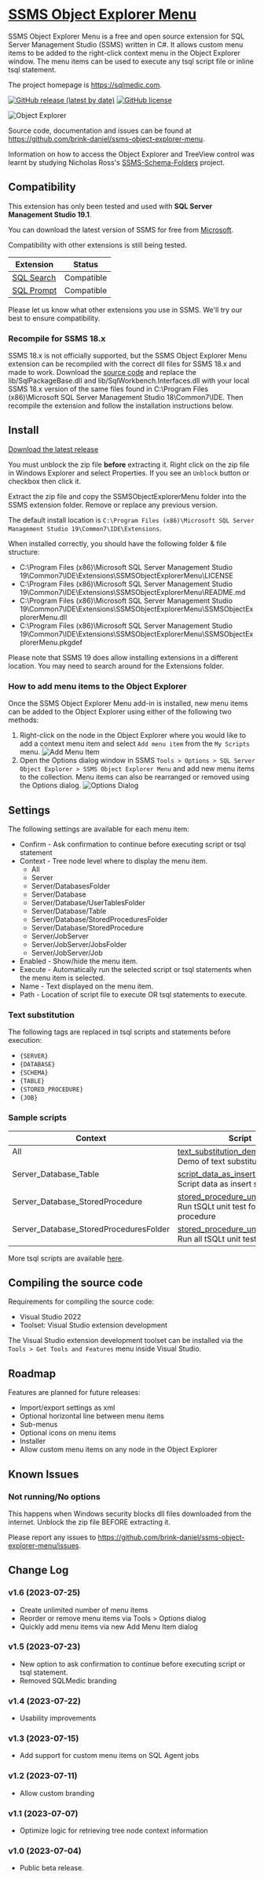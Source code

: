 # [SSMS Object Explorer Menu](https://github.com/brink-daniel/ssms-object-explorer-menu)

SSMS Object Explorer Menu is a free and open source extension for SQL Server Management Studio (SSMS) written in C#. It allows custom menu items to be added to the right-click context menu in the Object Explorer window. The menu items can be used to execute any tsql script file or inline tsql statement.

The project homepage is <https://sqlmedic.com>.

[![GitHub release (latest by date)](https://img.shields.io/github/v/release/brink-daniel/ssms-object-explorer-menu)](https://github.com/brink-daniel/ssms-object-explorer-menu/releases)
[![GitHub license](https://img.shields.io/github/license/brink-daniel/ssms-object-explorer-menu)](https://github.com/brink-daniel/ssms-object-explorer-menu/blob/main/LICENSE)

![Object Explorer](images/ObjectExplorer.png)

Source code, documentation and issues can be found at <https://github.com/brink-daniel/ssms-object-explorer-menu>.

Information on how to access the Object Explorer and TreeView control was learnt by studying Nicholas Ross's [SSMS-Schema-Folders](https://github.com/nicholas-ross/SSMS-Schema-Folders) project.


## Compatibility

This extension has only been tested and used with **SQL Server Management Studio 19.1**.

You can download the latest version of SSMS for free from [Microsoft](https://learn.microsoft.com/en-us/sql/ssms/download-sql-server-management-studio-ssms).

Compatibility with other extensions is still being tested. 

| Extension | Status |
|-----------|--------|
| [SQL Search](https://www.red-gate.com/products/sql-search) | Compatible |
| [SQL Prompt](https://www.red-gate.com/products/sql-prompt) | Compatible |

Please let us know what other extensions you use in SSMS. We'll try our best to ensure compatibility.


### Recompile for SSMS 18.x

SSMS 18.x is not officially supported, but the SSMS Object Explorer Menu extension can be recompiled with the correct dll files for SSMS 18.x and made to work.
Download the [source code](https://github.com/brink-daniel/ssms-object-explorer-menu) and replace the lib/SqlPackageBase.dll and lib/SqlWorkbench.Interfaces.dll with your local SSMS 18.x version of the same files found in C:\Program Files (x86)\Microsoft SQL Server Management Studio 18\Common7\IDE. Then recompile the extension and follow the installation instructions below.


## Install

[Download the latest release](https://github.com/brink-daniel/ssms-object-explorer-menu/releases)

You must unblock the zip file **before** extracting it. Right click on the zip file in Windows Explorer and select Properties. 
If you see an `Unblock` button or checkbox then click it. 

Extract the zip file and copy the SSMSObjectExplorerMenu folder into the SSMS extension folder. Remove or replace any previous version. 

The default install location is `C:\Program Files (x86)\Microsoft SQL Server Management Studio 19\Common7\IDE\Extensions`.

When installed correctly, you should have the following folder & file structure:
* C:\Program Files (x86)\Microsoft SQL Server Management Studio 19\Common7\IDE\Extensions\SSMSObjectExplorerMenu\LICENSE
* C:\Program Files (x86)\Microsoft SQL Server Management Studio 19\Common7\IDE\Extensions\SSMSObjectExplorerMenu\README.md
* C:\Program Files (x86)\Microsoft SQL Server Management Studio 19\Common7\IDE\Extensions\SSMSObjectExplorerMenu\SSMSObjectExplorerMenu.dll
* C:\Program Files (x86)\Microsoft SQL Server Management Studio 19\Common7\IDE\Extensions\SSMSObjectExplorerMenu\SSMSObjectExplorerMenu.pkgdef

Please note that SSMS 19 does allow installing extensions in a different location. You may need to search around for the Extensions folder.


### How to add menu items to the Object Explorer

Once the SSMS Object Explorer Menu add-in is installed, new menu items can be added to the Object Explorer using either of the following two methods:
1. Right-click on the node in the Object Explorer where you would like to add a context menu item and select `Add menu item` from the `My Scripts` menu.
    ![Add Menu Item](images/AddMenuItem.png)
2. Open the Options dialog window in SSMS `Tools > Options > SQL Server Object Explorer > SSMS Object Explorer Menu` and add new menu items to the collection. Menu items can also be rearranged or removed using the Options dialog. 
    ![Options Dialog](images/Options.png)


## Settings

The following settings are available for each menu item:
* Confirm - Ask confirmation to continue before executing script or tsql statement
* Context - Tree node level where to display the menu item.
     - All
	 - Server
	 - Server/DatabasesFolder
	 - Server/Database
	 - Server/Database/UserTablesFolder
	 - Server/Database/Table
	 - Server/Database/StoredProceduresFolder
	 - Server/Database/StoredProcedure
	 - Server/JobServer
	 - Server/JobServer/JobsFolder
	 - Server/JobServer/Job
* Enabled - Show/hide the menu item.
* Execute - Automatically run the selected script or tsql statements when the menu item is selected.
* Name - Text displayed on the menu item.
* Path - Location of script file to execute OR tsql statements to execute.


### Text substitution

The following tags are replaced in tsql scripts and statements before execution:

* `{SERVER}`
* `{DATABASE}`
* `{SCHEMA}`
* `{TABLE}`
* `{STORED_PROCEDURE}`
* `{JOB}`


### Sample scripts

| Context | Script |
|---------|--------|
| All<br />&nbsp; | [text_substitution_demo.sql](https://github.com/brink-daniel/ssms-object-explorer-menu/blob/main/scripts/text_substitution_demo.sql)<br />Demo of text substitution |
| Server_Database_Table<br />&nbsp; | [script_data_as_insert.sql](https://github.com/brink-daniel/ssms-object-explorer-menu/blob/main/scripts/script_data_as_insert.sql)<br />Script data as insert statements |
| Server_Database_StoredProcedure<br />&nbsp; | [stored_procedure_unit_test.sql](https://github.com/brink-daniel/ssms-object-explorer-menu/blob/main/scripts/stored_procedure_unit_test.sql)<br />Run tSQLt unit test for a stored procedure |
| Server_Database_StoredProceduresFolder<br />&nbsp; | [stored_procedure_unit_test_all.sql](https://github.com/brink-daniel/ssms-object-explorer-menu/blob/main/scripts/stored_procedure_unit_test_all.sql)<br />Run all tSQLt unit tests |

More tsql scripts are available [here](Scripts.md).


## Compiling the source code

Requirements for compiling the source code:
* Visual Studio 2022
* Toolset: Visual Studio extension development

The Visual Studio extension development toolset can be installed via the `Tools > Get Tools and Features` menu inside Visual Studio.


## Roadmap

Features are planned for future releases:

* Import/export settings as xml
* Optional horizontal line between menu items
* Sub-menus
* Optional icons on menu items
* Installer
* Allow custom menu items on any node in the Object Explorer


## Known Issues

### Not running/No options

This happens when Windows security blocks dll files downloaded from the internet. Unblock the zip file BEFORE extracting it.

Please report any issues to <https://github.com/brink-daniel/ssms-object-explorer-menu/issues>.


## Change Log

### v1.6 (2023-07-25)
* Create unlimited number of menu items
* Reorder or remove menu items via Tools > Options dialog
* Quickly add menu items via new Add Menu Item dialog

### v1.5 (2023-07-23)
* New option to ask confirmation to continue before executing script or tsql statement.
* Removed SQLMedic branding

### v1.4 (2023-07-22)
* Usability improvements

### v1.3 (2023-07-15)
* Add support for custom menu items on SQL Agent jobs

### v1.2 (2023-07-11)
* Allow custom branding

### v1.1 (2023-07-07)
* Optimize logic for retrieving tree node context information

### v1.0 (2023-07-04)
* Public beta release.
